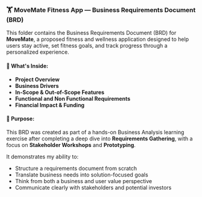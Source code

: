 ### 🏋️ MoveMate Fitness App — Business Requirements Document (BRD)

This folder contains the Business Requirements Document (BRD) for **MoveMate**, a proposed fitness and wellness application designed to help users stay active, set fitness goals, and track progress through a personalized experience.

#### 📌 What's Inside:
- **Project Overview**  
- **Business Drivers**  
- **In-Scope & Out-of-Scope Features**  
- **Functional and Non Functional Requirements**  
- **Financial Impact & Funding**  

#### 🎯 Purpose:
This BRD was created as part of a hands-on Business Analysis learning exercise after completing a deep dive into **Requirements Gathering**, with a focus on **Stakeholder Workshops** and **Prototyping**.

It demonstrates my ability to:
- Structure a requirements document from scratch  
- Translate business needs into solution-focused goals  
- Think from both a business and user value perspective  
- Communicate clearly with stakeholders and potential investors
